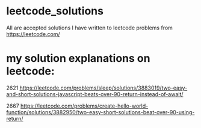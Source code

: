 # leetcode_solutions
All are accepted solutions I have written to leetcode problems from https://leetcode.com/

# my solution explanations on leetcode:

2621 https://leetcode.com/problems/sleep/solutions/3883019/two-easy-and-short-solutions-javascript-beats-over-90-return-instead-of-await/

2667 https://leetcode.com/problems/create-hello-world-function/solutions/3882950/two-easy-short-solutions-beat-over-90-using-return/
